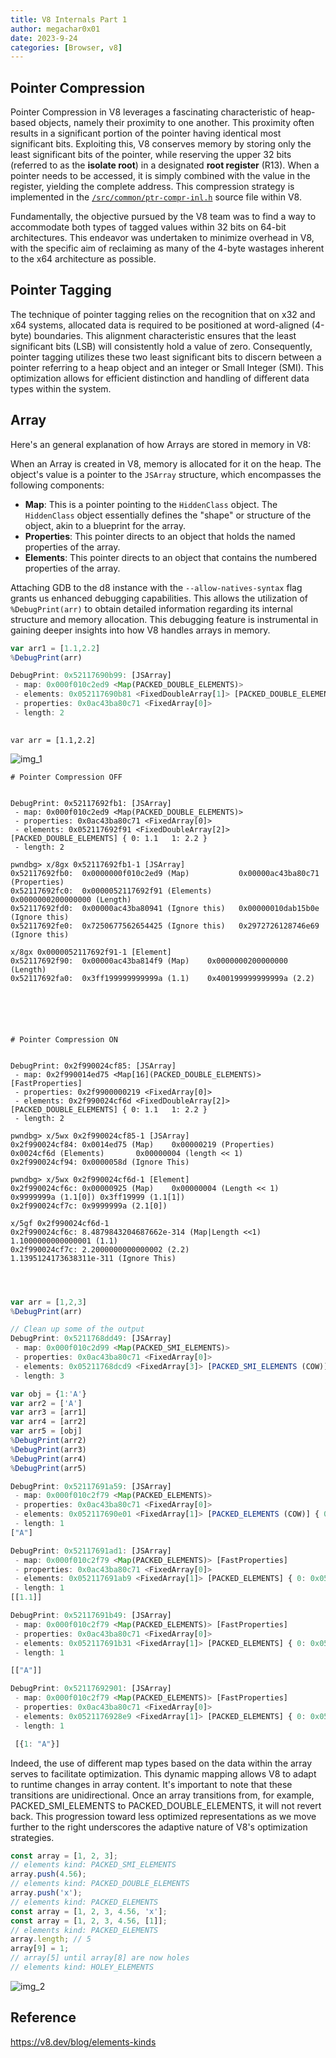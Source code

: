 ```yaml
---
title: V8 Internals Part 1
author: megachar0x01
date: 2023-9-24
categories: [Browser, v8]
---
```



## Pointer Compression

Pointer Compression in  V8 leverages a fascinating characteristic of heap-based objects, namely their proximity to one another. This proximity often results in a significant portion of the pointer having identical most significant bits. Exploiting this, V8 conserves memory by storing only the least significant bits of the pointer, while reserving the upper 32 bits (referred to as the **isolate root**) in a designated **root register** (R13). When a pointer needs to be accessed, it is simply combined with the value in the register, yielding the complete address. This compression strategy is implemented in the [`/src/common/ptr-compr-inl.h`](https://source.chromium.org/chromium/chromium/src/+/main:v8/src/common/ptr-compr-inl.h) source file within V8.

Fundamentally, the objective pursued by the V8 team was to find a way to accommodate both types of tagged values within 32 bits on 64-bit architectures. This endeavor was undertaken to minimize overhead in V8, with the specific aim of reclaiming as many of the 4-byte wastages inherent to the x64 architecture as possible.


## Pointer Tagging

The technique of pointer tagging relies on the recognition that on x32 and x64 systems, allocated data is required to be positioned at word-aligned (4-byte) boundaries. This alignment characteristic ensures that the least significant bits (LSB) will consistently hold a value of zero. Consequently, pointer tagging utilizes these two least significant bits to discern between a pointer referring to a heap object and an integer or Small Integer (SMI). This optimization allows for efficient distinction and handling of different data types within the system.

## Array

Here's an general explanation of how Arrays are stored in memory in V8:

When an Array is created in V8, memory is allocated for it on the heap. The object's value is a pointer to the `JSArray` structure, which encompasses the following components:
- **Map**: This is a pointer pointing to the `HiddenClass` object. The `HiddenClass` object essentially defines the "shape" or structure of the object, akin to a blueprint for the array.
- **Properties**: This pointer directs to an object that holds the named properties of the array.
- **Elements**: This pointer directs to an object that contains the numbered properties of the array.

Attaching GDB to the d8 instance with the `--allow-natives-syntax` flag grants us enhanced debugging capabilities. This allows the utilization of `%DebugPrint(arr)` to obtain detailed information regarding its internal structure and memory allocation. This debugging feature is instrumental in gaining deeper insights into how V8 handles arrays in memory.


```js
var arr1 = [1.1,2.2]
%DebugPrint(arr)
```

```js
DebugPrint: 0x52117690b99: [JSArray]
 - map: 0x000f010c2ed9 <Map(PACKED_DOUBLE_ELEMENTS)>
 - elements: 0x052117690b81 <FixedDoubleArray[1]> [PACKED_DOUBLE_ELEMENTS] { 0: 1.1 , 1:2.2 } 
 - properties: 0x0ac43ba80c71 <FixedArray[0]>
 - length: 2
 
```

```
var arr = [1.1,2.2]
```

<img src="https://i.imgur.com/ZSvopKK.png" alt="img_1">

   
```gdb
# Pointer Compression OFF 


DebugPrint: 0x52117692fb1: [JSArray]
 - map: 0x000f010c2ed9 <Map(PACKED_DOUBLE_ELEMENTS)> 
 - properties: 0x0ac43ba80c71 <FixedArray[0]> 
 - elements: 0x052117692f91 <FixedDoubleArray[2]> [PACKED_DOUBLE_ELEMENTS] { 0: 1.1   1: 2.2 }
 - length: 2

pwndbg> x/8gx 0x52117692fb1-1 [JSArray]
0x52117692fb0:	0x0000000f010c2ed9 (Map)           0x00000ac43ba80c71 (Properties)
0x52117692fc0:	0x0000052117692f91 (Elements)	     0x0000000200000000 (Length)
0x52117692fd0:	0x00000ac43ba80941 (Ignore this)   0x00000010dab15b0e (Ignore this)
0x52117692fe0:	0x7250677562654425 (Ignore this)   0x2972726128746e69 (Ignore this)

x/8gx 0x0000052117692f91-1 [Element]
0x52117692f90:	0x00000ac43ba814f9 (Map)	0x0000000200000000 (Length)
0x52117692fa0:	0x3ff199999999999a (1.1)	0x400199999999999a (2.2)






# Pointer Compression ON


DebugPrint: 0x2f990024cf85: [JSArray]
 - map: 0x2f990014ed75 <Map[16](PACKED_DOUBLE_ELEMENTS)> [FastProperties]
 - properties: 0x2f9900000219 <FixedArray[0]>
 - elements: 0x2f990024cf6d <FixedDoubleArray[2]> [PACKED_DOUBLE_ELEMENTS] { 0: 1.1   1: 2.2 }
 - length: 2
 
pwndbg> x/5wx 0x2f990024cf85-1 [JSArray]
0x2f990024cf84:	0x0014ed75 (Map) 	0x00000219 (Properties) 	0x0024cf6d (Elements)   	0x00000004 (length << 1)
0x2f990024cf94:	0x0000058d (Ignore This)

pwndbg> x/5wx 0x2f990024cf6d-1 [Element]
0x2f990024cf6c:	0x00000925 (Map)	0x00000004 (Length << 1)	0x9999999a (1.1[0])	0x3ff19999 (1.1[1])
0x2f990024cf7c:	0x9999999a (2.1[0])

x/5gf 0x2f990024cf6d-1
0x2f990024cf6c:	8.4879843204687662e-314 (Map|Length <<1)	1.1000000000000001 (1.1)
0x2f990024cf7c:	2.2000000000000002 (2.2)                	1.1395124173638311e-311 (Ignore This)




```



```js
var arr = [1,2,3]
%DebugPrint(arr)
```

```js
// Clean up some of the output 
DebugPrint: 0x5211768dd49: [JSArray]
 - map: 0x000f010c2d99 <Map(PACKED_SMI_ELEMENTS)> 
 - properties: 0x0ac43ba80c71 <FixedArray[0]> 
 - elements: 0x05211768dcd9 <FixedArray[3]> [PACKED_SMI_ELEMENTS (COW)] {  0:1  1:2  2:3 }
 - length: 3
 ```



```js
var obj = {1:'A'}
var arr2 = ['A']
var arr3 = [arr1]
var arr4 = [arr2]
var arr5 = [obj]
%DebugPrint(arr2)
%DebugPrint(arr3)
%DebugPrint(arr4)
%DebugPrint(arr5)
```

```js
DebugPrint: 0x52117691a59: [JSArray]
 - map: 0x000f010c2f79 <Map(PACKED_ELEMENTS)> 
 - properties: 0x0ac43ba80c71 <FixedArray[0]> 
 - elements: 0x052117690e01 <FixedArray[1]> [PACKED_ELEMENTS (COW)] { 0: 0x3d7d68562569 <String[#1]: A> }
 - length: 1
["A"]

DebugPrint: 0x52117691ad1: [JSArray]
 - map: 0x000f010c2f79 <Map(PACKED_ELEMENTS)> [FastProperties]
 - properties: 0x0ac43ba80c71 <FixedArray[0]>
 - elements: 0x052117691ab9 <FixedArray[1]> [PACKED_ELEMENTS] { 0: 0x052117690b99 <JSArray[1]> }
 - length: 1
[[1.1]]

DebugPrint: 0x52117691b49: [JSArray]
 - map: 0x000f010c2f79 <Map(PACKED_ELEMENTS)> [FastProperties]
 - properties: 0x0ac43ba80c71 <FixedArray[0]> 
 - elements: 0x052117691b31 <FixedArray[1]> [PACKED_ELEMENTS] { 0: 0x052117691a59 <JSArray[1]> }
 - length: 1

[["A"]]

DebugPrint: 0x52117692901: [JSArray]
 - map: 0x000f010c2f79 <Map(PACKED_ELEMENTS)> [FastProperties]
 - properties: 0x0ac43ba80c71 <FixedArray[0]>
 - elements: 0x0521176928e9 <FixedArray[1]> [PACKED_ELEMENTS] { 0: 0x052117692381 <Object map = 0xf010c0459> }
 - length: 1

 [{1: "A"}]


```


Indeed, the use of different map types based on the data within the array serves to facilitate optimization. This dynamic mapping allows V8 to adapt to runtime changes in array content. It's important to note that these transitions are unidirectional. Once an array transitions from, for example, PACKED_SMI_ELEMENTS to PACKED_DOUBLE_ELEMENTS, it will not revert back. This progression toward less optimized representations as we move further to the right underscores the adaptive nature of V8's optimization strategies.


```js
const array = [1, 2, 3];
// elements kind: PACKED_SMI_ELEMENTS
array.push(4.56);
// elements kind: PACKED_DOUBLE_ELEMENTS
array.push('x');
// elements kind: PACKED_ELEMENTS
const array = [1, 2, 3, 4.56, 'x'];
const array = [1, 2, 3, 4.56, [1]];
// elements kind: PACKED_ELEMENTS
array.length; // 5
array[9] = 1;
// array[5] until array[8] are now holes
// elements kind: HOLEY_ELEMENTS

```


<img src="https://i.imgur.com/5qlafcF.png" alt="img_2">




## Reference

https://v8.dev/blog/elements-kinds
